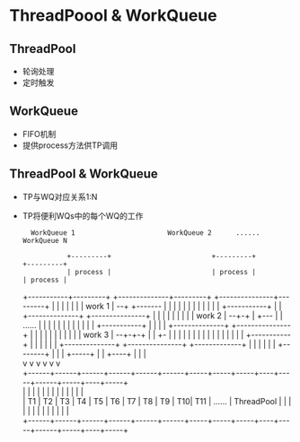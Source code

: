 # ThreadPoool & WorkQueue

## ThreadPool
* 轮询处理
* 定时触发

## WorkQueue
* FIFO机制
* 提供process方法供TP调用

## ThreadPool & WorkQueue
* TP与WQ对应关系1:N
* TP将便利WQs中的每个WQ的工作


        WorkQueue 1                       WorkQueue 2      ......          WorkQueue N

                 +---------+                         +---------+                       +---------+
                 | process |                         | process |                       | process |
     +-----------+---------+          +--------------+---------+       +---------------+---------+
     |           |                    |              |                 |               |
     |  work 1   | --+       +------- |              |                 |               |
     |           |   |       |        |              |                 |               |
     +-----------+   |       |        +--------------+                 +---------------+
     |           |   |       |        |              |                 |               |
     |  work 2   | --+-+     |   +--- |              |     ......      |               |
     |           |   | |     |   |    |              |                 |               |
     +-----------+   | |     |   |    +--------------+                 +---------------+
     |           |   | |     |   |    |              |                 |               |
     |  work 3   | --+-+-+   |   | +- |              |                 |               |
     |           |   | | |   |   | |  |              |                 |               |
     +-----------+   | | |   |   | |  +--------------+                 +---------------+
       +-------------+ | |   |   | |
       |      +--------+ |   |   | +-----+
       |      |     +----+   |   |       |                                                            
       v      v     v        v   v       v                                                            
   +------+------+------+------+------+------+-----+-----+-----+----+-----+------+-----+----+-----+   
   |      |      |      |      |      |      |     |     |     |    |     |                       |   
   |  T1  |  T2  |  T3  |  T4  |  T5  |  T6  |  T7 |  T8 |  T9 | T10| T11 |         ......        |         ThreadPool
   |      |      |      |      |      |      |     |     |     |    |     |                       |   
   +------+------+------+------+------+------+-----+-----+-----+----+-----+------+-----+----+-----+   
                                                                                                      

